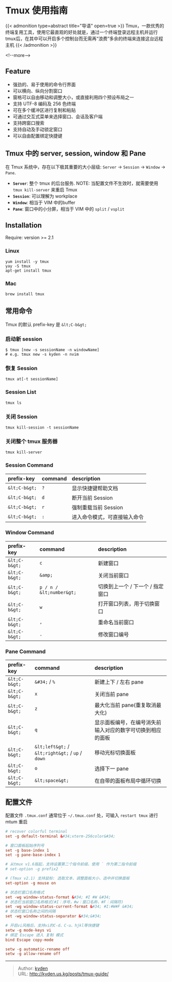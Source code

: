 # Tmux 使用指南


{{&lt; admonition type=abstract title=&#34;导语&#34; open=true &gt;}}
Tmux，一款优秀的终端复用工具，使用它最直观的好处就是，通过一个终端登录远程主机并运行tmux后，在其中可以开启多个控制台而无需再“浪费”多余的终端来连接这台远程主机
{{&lt; /admonition &gt;}}

&lt;!--more--&gt;

## Feature

- 强劲的、易于使用的命令行界面
- 可以横向、纵向分割窗口
- 窗格可以自由移动和调整大小，或直接利用四个预设布局之一
- 支持 UTF-8 编码及 256 色终端
- 可在多个缓冲区进行复制和粘贴
- 可通过交互式菜单来选择窗口、会话及客户端
- 支持跨窗口搜索
- 支持自动及手动锁定窗口
- 可以自由配置绑定快捷键

## Tmux 中的 server, session, window 和 Pane

在 Tmux 系统中，存在以下极其重要的大小层级: `Server` -&gt; `Session` -&gt; `Window` -&gt; `Pane`.

- **`Server`**: 整个 tmux 的后台服务. NOTE: 当配置文件不生效时，就需要使用 `tmux kill-server` 来重启 Tmux
- **`Session`**: 可以理解为 workplace
- **`Window`**: 相当于 VIM 中的buffer
- **`Pane`**: 窗口中的小分屏，相当于 VIM 中的 `split` / `vsplit`

## Installation

Require: version &gt;= 2.1

### Linux

```shell
yum install -y tmux
yay -S tmux
apt-get install tmux
```

### Mac

```shell
brew install tmux
```

## 常用命令

Tmux 的默认 prefix-key 是 `&lt;C-b&gt;`

### 启动新 session

```shell
$ tmux [new -s sessionName -n windowName]
# e.g. tmux new -s kyden -n nvim
```

### 恢复 Session

```shell
tmux at[-t sessionName]
```

### Session List

```shell
tmux ls
```

### 关闭 Session

```shell
tmux kill-session -t sessionName
```

### 关闭整个 tmux 服务器

```shell
tmux kill-server
```

### Session Command

| prefix-key | command | description |
| :--- | :--- | :--- |
| `&lt;C-b&gt;` | `?` | 显示快捷键帮助文档 |
| `&lt;C-b&gt;` | `d` | 断开当前 Session |
| `&lt;C-b&gt;` | `r` | 强制重载当前 Session |
| `&lt;C-b&gt;` | `:` | 进入命令模式，可直接输入命令 |

### Window Command

| prefix-key | command | description |
| :--- | :--- | :--- |
| `&lt;C-b&gt;` | `c` | 新建窗口 |
| `&lt;C-b&gt;` | `&amp;` | 关闭当前窗口 |
| `&lt;C-b&gt;` | `p / n / &lt;number&gt;` | 切换到上一个 / 下一个 / 指定窗口 |
| `&lt;C-b&gt;` | `w` | 打开窗口列表，用于切换窗口 |
| `&lt;C-b&gt;` | `,` | 重命名当前窗口 |
| `&lt;C-b&gt;` | `.` | 修改窗口编号 |

### Pane Command

| prefix-key | command | description |
| :--- | :--- | :--- |
| `&lt;C-b&gt;` | `&#34;` / `%` | 新建上下 / 左右 pane |
| `&lt;C-b&gt;` | `x` | 关闭当前 pane |
| `&lt;C-b&gt;` | `z` | 最大化当前 pane(重复取消最大化) |
| `&lt;C-b&gt;` | `q` | 显示面板编号，在编号消失前输入对应的数字可切换到相应的面板 |
| `&lt;C-b&gt;` | `&lt;left&gt;` / `&lt;right&gt;` / `up` / `down` | 移动光标切换面板 |
| `&lt;C-b&gt;` | `o` | 选择下一 pane |
| `&lt;C-b&gt;` | `&lt;space&gt;` | 在自带的面板布局中循环切换 |

## 配置文件

配置文件 `.tmux.conf` 通常位于 `~/.tmux.conf` 处，可输入 `restart tmux` 进行 mtum 重启

```conf
# recover colorful terminal
set -g default-terminal &#34;xterm-256color&#34;

# 窗口面板起始序列号
set -g base-index 1
set -g pane-base-index 1

# 从tmux v1.6版起，支持设置第二个指令前缀，使用 ` 作为第二指令前缀
# set-option -g prefix2 `

# (Tmux v2.1) 支持鼠标: 选取文本、调整面板大小、选中并切换面板
set-option -g mouse on

# 状态栏窗口名称格式
set -wg window-status-format &#34; #I #W &#34;
# 状态栏当前窗口名称格式(#I：序号，#w：窗口名称，#F：间隔符)
set -wg window-status-current-format &#34; #I:#W#F &#34;
# 状态栏窗口名称之间的间隔
set -wg window-status-separator &#34;&#34;

# 开启vi风格后，支持vi的C-d、C-u、hjkl等快捷键
setw -g mode-keys vi
# 绑定 Escape 进入 复制 模式
bind Escape copy-mode

setw -g automatic-rename off
setw -g allow-rename off
```


---

> Author: [kyden](https:github.com/kydance)  
> URL: http://kyden.us.kg/posts/tmux-guide/  

